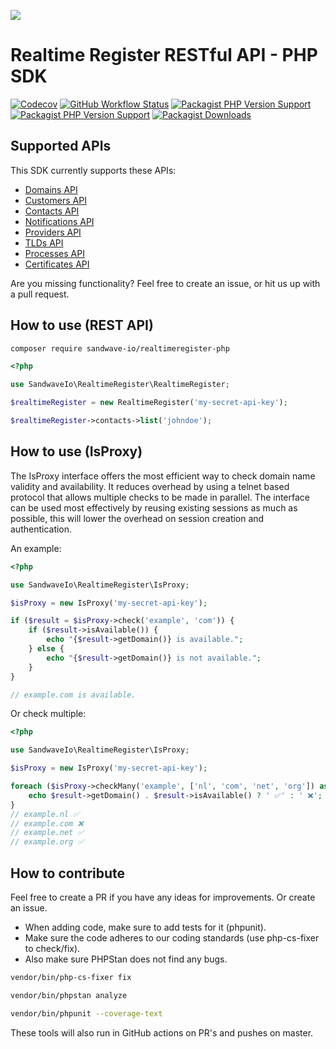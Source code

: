 [![](https://user-images.githubusercontent.com/60096509/91668964-54ecd500-eb11-11ea-9c35-e8f0b20b277a.png)](https://sandwave.io)

# Realtime Register RESTful API - PHP SDK

[![Codecov](https://codecov.io/gh/sandwave-io/realtimeregister-php/branch/master/graph/badge.svg?token=CWWIFWRKZC)](https://packagist.org/packages/sandwave-io/realtimeregister-php)
[![GitHub Workflow Status](https://img.shields.io/github/actions/workflow/status/sandwave-io/realtimeregister-php/ci.yml?branch=main)](https://packagist.org/packages/sandwave-io/realtimeregister-php)
[![Packagist PHP Version Support](https://img.shields.io/packagist/php-v/sandwave-io/realtimeregister-php)](https://packagist.org/packages/sandwave-io/realtimeregister-php)
[![Packagist PHP Version Support](https://img.shields.io/packagist/v/sandwave-io/realtimeregister-php)](https://packagist.org/packages/sandwave-io/realtimeregister-php)
[![Packagist Downloads](https://img.shields.io/packagist/dt/sandwave-io/realtimeregister-php)](https://packagist.org/packages/sandwave-io/realtimeregister-php)

## Supported APIs

This SDK currently supports these APIs:

* [Domains API](https://dm.realtimeregister.com/docs/api/domains)
* [Customers API](https://dm.realtimeregister.com/docs/api/customers)
* [Contacts API](https://dm.realtimeregister.com/docs/api/contacts)
* [Notifications API](https://dm.realtimeregister.com/docs/api/notifications)
* [Providers API](https://dm.realtimeregister.com/docs/api/providers)
* [TLDs API](https://dm.realtimeregister.com/docs/api/tlds)
* [Processes API](https://dm.realtimeregister.com/docs/api/processes)
* [Certificates API](https://dm.realtimeregister.com/docs/api/ssl)

Are you missing functionality? Feel free to create an issue, or hit us up with a pull request.

## How to use (REST API)

```bash
composer require sandwave-io/realtimeregister-php
```

```php
<?php

use SandwaveIo\RealtimeRegister\RealtimeRegister;

$realtimeRegister = new RealtimeRegister('my-secret-api-key');

$realtimeRegister->contacts->list('johndoe');
```

## How to use (IsProxy)

The IsProxy interface offers the most efficient way to check domain name validity and availability. It reduces overhead by using a telnet based protocol that allows multiple checks to be made in parallel. The interface can be used most effectively by reusing existing sessions as much as possible, this will lower the overhead on session creation and authentication.

An example: 
```php
<?php

use SandwaveIo\RealtimeRegister\IsProxy;

$isProxy = new IsProxy('my-secret-api-key');

if ($result = $isProxy->check('example', 'com')) {
    if ($result->isAvailable()) {
        echo "{$result->getDomain()} is available.";
    } else {
        echo "{$result->getDomain()} is not available.";
    }
}

// example.com is available.
```

Or check multiple:
```php
<?php

use SandwaveIo\RealtimeRegister\IsProxy;

$isProxy = new IsProxy('my-secret-api-key');

foreach ($isProxy->checkMany('example', ['nl', 'com', 'net', 'org']) as $result) {
    echo $result->getDomain() . $result->isAvailable() ? ' ✅' : ' ❌';
}
// example.nl ✅
// example.com ❌
// example.net ✅
// example.org ✅
```

## How to contribute

Feel free to create a PR if you have any ideas for improvements. Or create an issue.

* When adding code, make sure to add tests for it (phpunit).
* Make sure the code adheres to our coding standards (use php-cs-fixer to check/fix).
* Also make sure PHPStan does not find any bugs.

```bash
vendor/bin/php-cs-fixer fix

vendor/bin/phpstan analyze

vendor/bin/phpunit --coverage-text
```

These tools will also run in GitHub actions on PR's and pushes on master.
